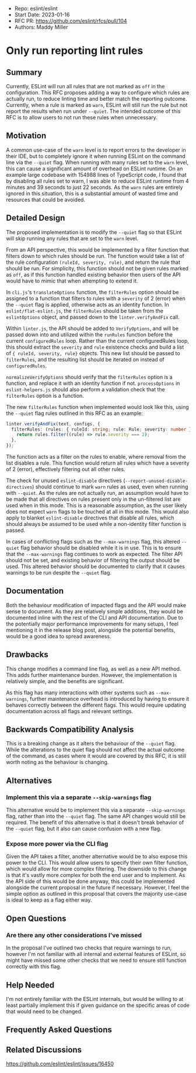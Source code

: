 - Repo: eslint/eslint
- Start Date: 2023-01-16
- RFC PR: <https://github.com/eslint/rfcs/pull/104>
- Authors: Maddy Miller

# Only run reporting lint rules

## Summary

Currently, ESLint will run all rules that are not marked as `off` in the configuration.
This RFC proposes adding a way to configure which rules are actually run, to reduce linting
time and better match the reporting outcome. Currently, when a rule is marked as `warn`,
ESLint will still run the rule but not report the results when run under `--quiet`. The
intended outcome of this RFC is to allow users to not run these rules when unnecessary.

## Motivation

A common use-case of the `warn` level is to report errors to the developer in their IDE,
but to completely ignore it when running ESLint on the command line via the `--quiet` flag.
When running with many rules set to the `warn` level, this can cause a significant amount
of overhead on ESLint runtime. On an example large codebase with 154988 lines of TypeScript
code, I found that by disabling all rules set to warn, I was able to reduce ESLint runtime
from 4 minutes and 39 seconds to just 22 seconds. As the `warn` rules are entirely ignored
in this situation, this is a substantial amount of wasted time and resources that could be
avoided.

## Detailed Design

The proposed implementation is to modify the `--quiet` flag so that ESLint will skip
running any rules that are set to the `warn` level.

From an API perspective, this would be implemented by a filter function that filters down to
which rules should be run. The function would take a list of the rule configuration `(ruleId, severity, rule)`,
and return the rule that should be run. For simplicity, this function should not be
given rules marked as `off`, as if this function handled existing behavior then users of the
API would have to mimic that when attempting to extend it.

In `cli.js`'s `translateOptions` function, the `filterRules` option should be assigned to
a function that filters to rules with a `severity` of 2 (error) when the `--quiet` flag is applied, otherwise
acts as an identity function. In `eslint/flat-eslint.js`, the `filterRules` should be taken from
the `eslintOptions` object, and passed down to the `linter.verifyAndFix` call.

Within `linter.js`, the API should be added to `VerifyOptions`, and will be passed down into and
utilized within the `runRules` function before the current `configuredRules` loop. Rather than the
current configuredRules loop, this should extract the `severity` and `rule` existence checks and
build a list of `{ ruleId, severity, rule}` objects. This new list should be passed to `filterRules`,
and the resulting list should be iterated on instead of `configuredRules`.

`normalizeVerifyOptions` should verify that the `filterRules` option is a function, and replace it
with an identity function if not. `processOptions` in `eslint-helpers.js` should also perform a
validation check that the `filterRules` option is a function.

The new `filterRules` function when implemented would look like this, using the `--quiet` flag
rules outlined in this RFC as an example:

```typescript
linter.verifyAndFix(text, configs, {
  filterRules: (rules: { ruleId: string; rule: Rule; severity: number }[]) => {
    return rules.filter((rule) => rule.severity === 2);
  },
});
```

The function acts as a filter on the rules to enable, where removal from the list disables a rule.
This function would return all rules which have a severity of 2 (error), effectively filtering out
all other rules.

The check for unused `eslint-disable` directives (`--report-unused-disable-directives`)
should continue to mark `warn` rules as used, even when running with `--quiet`. As the
rules are not actually run, an assumption would have to be made that all directives
on rules present only in the un-filtered list are used when in this mode. This is a reasonable
assumption, as the user likely does not expect `warn` flags to be touched at all in this mode.
This would also apply to blanket `eslint-disable` directives that disable all rules, which
should always be assumed to be used while a non-identity filter function is passed.

In cases of conflicting flags such as the `--max-warnings` flag, this altered `--quiet` flag
behavior should be disabled while it is in use. This is to ensure that the `--max-warnings`
flag continues to work as expected. The filter API should not be set, and existing
behavior of filtering the output should be used. This altered behavior should be documented
to clarify that it causes warnings to be run despite the `--quiet` flag.

## Documentation

Both the behaviour modification of impacted flags and the API would make sense to document.
As they are relatively simple additions, they would be documented inline with the rest
of the CLI and API documentation. Due to the potentially major performance improvements for
many setups, I feel mentioning it in the release blog post, alongside the potential benefits,
would be a good idea to spread awareness.

## Drawbacks

This change modifies a command line flag, as well as a new API method. This adds further
maintenance burden. However, the implementation is relatively simple, and the benefits
are significant.

As this flag has many interactions with other systems such as `--max-warnings`, further
maintenance overhead is introduced by having to ensure it behaves correctly between
the different flags. This would require updating documentation across all flags and relevant
settings.

## Backwards Compatibility Analysis

This is a breaking change as it alters the behaviour of the `--quiet` flag.
While the alterations to the quiet flag should not affect the actual outcome of the command,
as cases where it would are covered by this RFC, it is still worth noting as the behaviour
is changing.

## Alternatives

### Implement this via a separate `--skip-warnings` flag

This alternative would be to implement this via a separate `--skip-warnings` flag, rather
than into the `--quiet` flag. The same API changes would still be required. The benefit of
this alternative is that it doesn't break behavior of the `--quiet` flag, but it also can
cause confusion with a new flag.

### Expose more power via the CLI flag

Given the API takes a filter, another alternative would be to also expose this power
to the CLI. This would allow users to specify their own filter function, which would
allow for more complex filtering. The downside to this change is that it's vastly more
complex for both the end user and to implement. As the API side of this would be done
anyway, this could be implemented alongside the current proposal in the future if necessary.
However, I feel the simple option as outlined in this proposal that covers the majority
use-case is ideal to keep as a flag either way.

## Open Questions

### Are there any other considerations I've missed

In the proposal I've outlined two checks that require warnings to run, however I'm not
familiar with all internal and external features of ESLint, so might have missed some other
checks that we need to ensure still function correctly with this flag.

## Help Needed

I'm not entirely familiar with the ESLint internals, but would be willing to at least
partially implement this if given guidance on the specific areas of code that would need
to be changed.

## Frequently Asked Questions

<!--
    This section is optional but suggested.

    Try to anticipate points of clarification that might be needed by
    the people reviewing this RFC. Include those questions and answers
    in this section.
-->

## Related Discussions

https://github.com/eslint/eslint/issues/16450
